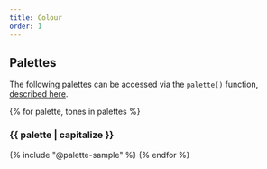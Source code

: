 ```yaml
---
title: Colour
order: 1
---
```

## Palettes
The following palettes can be accessed via the `palette()` function, [described here](/docs/helpers/sass).

{% for palette, tones in palettes %}
### {{ palette | capitalize }}
{% include "@palette-sample" %}
{% endfor %}
